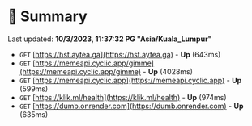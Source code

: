 # 📖 Summary
Last updated: **10/3/2023, 11:37:32 PG "Asia/Kuala_Lumpur"**

- `GET` [https://hst.aytea.ga](https://hst.aytea.ga) - **Up** (643ms)
- `GET` [https://memeapi.cyclic.app/gimme](https://memeapi.cyclic.app/gimme) - **Up** (4028ms)
- `GET` [https://memeapi.cyclic.app](https://memeapi.cyclic.app) - **Up** (599ms)
- `GET` [https://klik.ml/health](https://klik.ml/health) - **Up** (974ms)
- `GET` [https://dumb.onrender.com](https://dumb.onrender.com) - **Up** (635ms)
